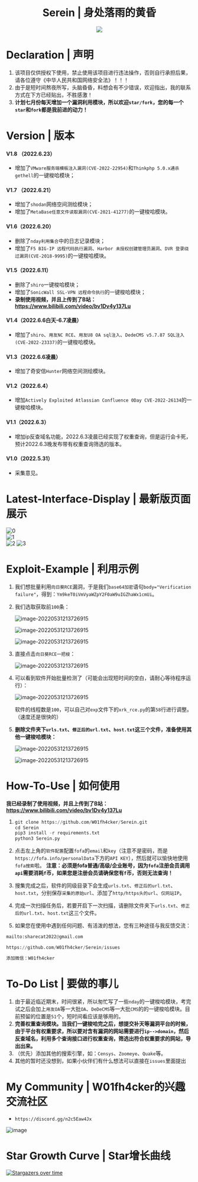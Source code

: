 <h1 align="center">Serein | 身处落雨的黄昏</h1>  
<p align="center"><img src="https://socialify.git.ci/W01fh4cker/Serein/image?description=1&descriptionEditable=%E4%B8%80%E6%AC%BE%E5%9B%BE%E5%BD%A2%E5%8C%96%E3%80%81%E6%89%B9%E9%87%8F%E9%87%87%E9%9B%86url%E3%80%81%E6%89%B9%E9%87%8F%E5%AF%B9%E9%87%87%E9%9B%86%E7%9A%84url%E8%BF%9B%E8%A1%8C%E5%90%84%E7%A7%8Dnday%E6%A3%80%E6%B5%8B%E7%9A%84%E5%B7%A5%E5%85%B7%E3%80%82%E5%8F%AF%E7%94%A8%E4%BA%8Esrc%E6%8C%96%E6%8E%98%E3%80%81cnvd%E6%8C%96%E6%8E%98%E3%80%810day%E5%88%A9%E7%94%A8%E3%80%81%E6%89%93%E9%80%A0%E8%87%AA%E5%B7%B1%E7%9A%84%E6%AD%A6%E5%99%A8%E5%BA%93%E7%AD%89%E5%9C%BA%E6%99%AF%E3%80%82&font=Bitter&forks=1&issues=1&language=1&logo=https%3A%2F%2Fs2.loli.net%2F2022%2F06%2F25%2FgUAh2V5CiD96y8G.jpg&name=1&owner=1&pattern=Circuit%20Board&pulls=1&stargazers=1&theme=Light" /></p>

# Declaration | 声明

1. 该项目仅供授权下使用，禁止使用该项目进行违法操作，否则自行承担后果，请各位遵守《中华人民共和国网络安全法》！！！
2. 由于是短时间熬夜所写，头脑昏昏，料想会有不少错误，欢迎指出，我的联系方式在下方已经贴出，不胜感激！  
3. **计划七月份每天增加一个漏洞利用模块，所以欢迎`star/fork`，您的每一个`star`和`fork`都是我前进的动力！**
# Version | 版本  
####  V1.8 （2022.6.23）
- 增加了`VMware服务端模板注入漏洞(CVE-2022-22954)`和`Thinkphp 5.0.x通杀gethell`的一键梭哈模块；
#### V1.7 （2022.6.21）
- 增加了`shodan`网络空间测绘模块；
- 增加了`MetaBase任意文件读取漏洞(CVE-2021-41277)`的一键梭哈模块。
####  V1.6（2022.6.20）
- 删除了`nday利用集合`中的日志记录模块；
- 增加了`F5 BIG-IP 远程代码执行漏洞`、`Harbor 未授权创建管理员漏洞`、`DVR 登录绕过漏洞(CVE-2018-9995)`的一键梭哈模块。
####  V1.5（2022.6.11）
- 删除了`shiro`一键梭哈模块；
- 增加了`SonicWall SSL-VPN 远程命令执行`的一键梭哈模块；
- **录制使用视频，并且上传到了B站：https://www.bilibili.com/video/bv1Dv4y137Lu** 
####  V1.4（2022.6.6白天-6.7凌晨）
- 增加了`shiro`、`用友NC RCE`、`用友U8 OA sql注入`、`DedeCMS v5.7.87 SQL注入(CVE-2022-23337)`的一键梭哈模块。
####  V1.3（2022.6.6凌晨）
- 增加了奇安信`Hunter`网络空间测绘模块。 
####  V1.2（2022.6.4）
- 增加`Actively Exploited Atlassian Confluence 0Day CVE-2022-26134`的一键梭哈模块。
####  V1.1（2022.6.3）
- 增加ip反查域名功能，2022.6.3凌晨已经实现了权重查询，但是运行会卡死，预计2022.6.3晚发布带有权重查询筛选的版本。
####  V1.0（2022.5.31）
- 采集意见。
# Latest-Interface-Display | 最新版页面展示 
![0](https://www.png8.com/imgs/2022/06/21/3dc10f305e7ba9cf.png)  
![1](https://www.png8.com/imgs/2022/06/21/53bb999c6e7d486a.png)  
![2](https://www.png8.com/imgs/2022/06/20/bc890c9804fb0439.png)
![3](https://www.png8.com/imgs/2022/06/20/c9677c4816e2e1c7.png)

# Exploit-Example | 利用示例

1. 我们想批量利用`向日葵RCE`漏洞，于是我们`base64加密`语句`body="Verification failure"`，得到：`Ym9keT0iVmVyaWZpY2F0aW9uIGZhaWx1cmUi`。

2. 我们选取获取前`100`条：

   ![image-20220531213726915](https://www.png8.com/imgs/2022/05/31/afa7e27c633103bc.png)

   ![image-20220531213726915](https://www.png8.com/imgs/2022/05/31/131ba7f9968261d0.png)

   ![image-20220531213726915](https://www.png8.com/imgs/2022/05/31/776bab3b4dbdef4a.png)

3. 直接点击`向日葵RCE一把梭`：

      ![image-20220531213726915](https://www.png8.com/imgs/2022/05/31/cb3553eed09f13cc.png)

4. 可以看到软件开始批量检测了（可能会出现短时间的空白，请耐心等待程序运行）：

      ![image-20220531213726915](https://www.png8.com/imgs/2022/05/31/9bffe6b41d0ba93f.png)

      软件的线程数是`100`，可以自己对`exp`文件下的`xrk_rce.py`的第`58`行进行调整。（速度还是很快的）

5. **删除文件夹下`urls.txt`、`修正后的url.txt`、`host.txt`这三个文件，准备使用其他一键梭哈模块：**

   ![image-20220531213726915](https://www.png8.com/imgs/2022/05/31/e16e71a0fa2fee23.png)

   ![image-20220531213726915](https://www.png8.com/imgs/2022/05/31/182de6a83f558bde.png)

# How-To-Use | 如何使用

**我已经录制了使用视频，并且上传到了B站：https://www.bilibili.com/video/bv1Dv4y137Lu**

1. ```python
   git clone https://github.com/W01fh4cker/Serein.git
   cd Serein
   pip3 install -r requirements.txt
   python3 Serein.py
   ```
   
2. 点击左上角的`软件配置`配置`fofa`的`email`和`key`（注意不是密码，而是`https://fofa.info/personalData`下方的`API KEY`），然后就可以愉快地使用`fofa搜索`啦。
    **注意：必须是fofa普通/高级/企业账号，因为`fofa`注册会员调用`api`需要消耗`f`币，如果您是注册会员请确保您有`f`币，否则无法查询！**  
4. 搜集完成之后，软件的同级目录下会生成`urls.txt`、`修正后的url.txt`、`host.txt`，分别保存`采集的原始url`、添加了`http/https头的url`、`仅网站IP`。
5. 完成一次扫描任务后，若要开启下一次扫描，请删除文件夹下`urls.txt`、`修正后的url.txt`、`host.txt`这三个文件。
6. 如果您在使用中遇到任何问题、有活泼的想法，您有三种途径与我反馈交流：

```python
mailto:sharecat2022@gmail.com

https://github.com/W01fh4cker/Serein/issues

添加微信：W01fh4cker
```


# To-Do List | 要做的事儿
1. 由于最近临近期末，时间很紧，所以匆忙写了一些`nday`的一键梭哈模块，考完试之后会加上`用友OA`等一大批`OA`、`DeDeCMS`等一大批`CMS`的的一键梭哈模块。目前预留的位置是`51`个，短时间看应该是够用的。
2. **完善权重查询模块。当我们一键梭哈完之后，想提交补天等漏洞平台的时候，由于平台有权重要求，所以要对含有漏洞的网站需要进行`ip-->domain`，然后反查域名，利用多个查询接口进行权重查询，筛选出符合权重要求的网站，导出出来。**
3. （优先）添加其他的搜索引擎，如：`Censys`、`Zoomeye`、`Quake`等。 
4.  其他的暂时还没想到，如果小伙伴们有什么想法可以直接在`issues`里面提出    
# My Community | W01fh4cker的兴趣交流社区  
- `https://discord.gg/n2c5Eaw4Jx`

![image](https://user-images.githubusercontent.com/101872898/173513465-5c43767a-5dcd-4aa5-83ee-d7ea5c757bbb.png)  
# Star Growth Curve | Star增长曲线  
[![Stargazers over time](https://starchart.cc/W01fh4cker/Serein.svg)](https://starchart.cc/W01fh4cker/Serein)
